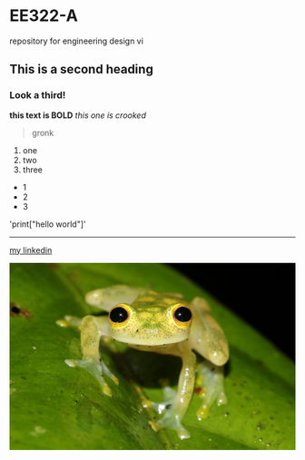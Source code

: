 # EE322-A
repository for engineering design vi

## This is a second heading
### Look a third!

**this text is BOLD**
*this one is crooked*
> gronk

1. one
2. two
3. three

- 1
- 2
- 3

'print["hello world"]'

---

[my linkedin](https://www.linkedin.com/in/aidan-williams-healy/)

![picture 1](glassFrog.jpg)
